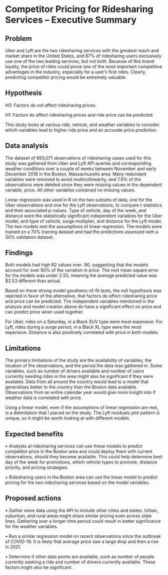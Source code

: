 # Competitor Pricing for Ridesharing Services – Executive Summary 

## Problem
Uber and Lyft are the two ridesharing services with the greatest reach and market share in the United States, and 87% of ridesharing users exclusively use one of the two leading services, but not both. Because of this brand loyalty, the price of rides could prove one of the most important competitive advantages in the industry, especially for a user’s first rides. Clearly, predicting competitor pricing would be extremely valuable.

## Hypothesis
H0: Factors do not affect ridesharing prices.

H1: Factors do affect ridesharing prices and ride price can be predicted. 

This study looks at various ride, vehicle, and weather variables to consider which variables lead to higher ride price and an accurate price prediction. 

## Data analysis
The dataset of 693,071 observations of ridesharing cases used for this study was gathered from Uber and Lyft API queries and corresponding weather conditions over a couple of weeks between November and early December 2018 in the Boston, Massachusetts area. Many redundant variables were removed to avoid multicollinearity, and 7.9% of the observations were deleted since they were missing values in the dependent variable, price. All other variables contained no missing values. 

Linear regression was used in R on the two subsets of data, one for the Uber observations and one for the Lyft observations, to compare t-statistics and their associated p-values. Type of vehicle, day of the week, and distance were the statistically significant independent variables for the Uber model, and type of vehicle, surge multiplier, and distance for the Lyft model. The two models met the assumptions of linear regression. The models were trained on a 70% training dataset and had the predictions assessed with a 30% validation dataset. 

## Findings
Both models had high R2 values over .90, suggesting that the models account for over 90% of the variation in price. The root mean square error for the models was under 2.53, meaning the average predicted value was $2.53 different than actual.

Based on these strong model goodness-of-fit tests, the null hypothesis was rejected in favor of the alternative, that factors do affect ridesharing price and price can be predicted. The independent variables mentioned in the analysis and model creation above do have a significant effect on price and can predict price when used together. 

For Uber, rides on a Saturday, in a Black SUV type were most expensive. For Lyft, rides during a surge period, in a Black XL type were the most expensive. Distance is also positively correlated with price in both models.

## Limitations
The primary limitations of the study are the availability of variables, the location of the observations, and the period the data was gathered in. Some variables, such as number of drivers available and number of users currently needing rides in the area might also be significant if they were available. Data from all around the country would lead to a model that generalizes better to the country than the Boston data available. Observations from an entire calendar year would give more insight into if weather data is correlated with price. 

Using a linear model, even if the assumptions of linear regression are met, is a delimitation that I placed on the study. The Lyft residuals plot pattern is unique, so it might be worth looking at with different models.

## Expected benefits
•	Analysts at ridesharing services can use these models to predict competitor price in the Boston area and could deploy them with current observations, should they become available. This could help determine best day of the week for promotions, which vehicle types to promote, distance priority, and pricing strategies.

•	Ridesharing users in the Boston area can use the linear model to predict pricing for the two ridesharing services based on the model variables.

## Proposed actions
•	Gather more data using the API to include other cities and states. Urban, suburban, and rural areas might share similar pricing even across state lines. Gathering over a longer time period could result in better significance for the weather variables. 

•	Run a similar regression model on recent observations since the outbreak of COVID-19. It is likely that average price saw a large drop and then a rise in 2021.

•	Determine if other data points are available, such as number of people currently seeking a ride and number of drivers currently available. These factors might also be significant.
